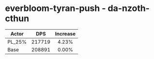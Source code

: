 # everbloom-tyran-push - da-nzoth-cthun
| Actor | DPS | Increase |
|---|:---:|:---:|
|PL_25%|217719|4.23%|
|Base|208891|0.00%|

